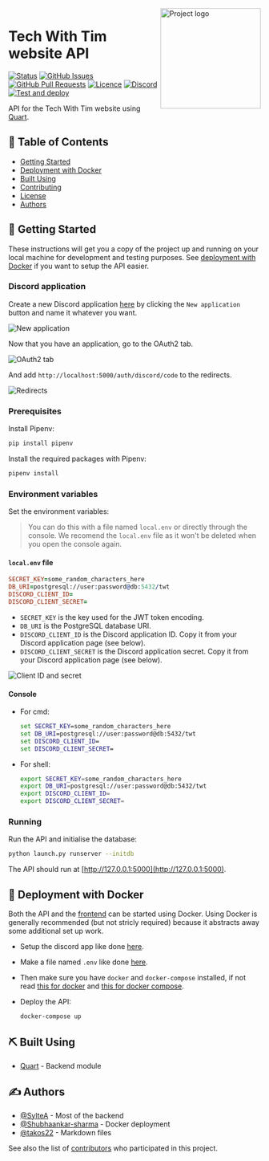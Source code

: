 <img align="right" width=200px height=200px src="https://cdn.discordapp.com/attachments/776153365452554301/786297555415859220/Tech-With-Tim.png" alt="Project logo">

# Tech With Tim website API

<div>

[![Status](https://img.shields.io/website?url=https%3A%2F%2Fapi.dev.twtcodejam.net)](https://api.dev.twtcodejam.net) <!-- TODO: Switch to main API link. -->
[![GitHub Issues](https://img.shields.io/github/issues/Tech-With-Tim/API.svg)](https://github.com/Tech-With-Tim/API/issues)
[![GitHub Pull Requests](https://img.shields.io/github/issues-pr/Tech-With-Tim/API.svg)](https://github.com/Tech-With-Tim/API/pulls)
[![Licence](https://img.shields.io/badge/licence-MIT-blue.svg)](/LICENCE)
[![Discord](https://discord.com/api/guilds/501090983539245061/widget.png?style=shield)](https://discord.gg/twt)
[![Test and deploy](https://github.com/Tech-With-Tim/API/workflows/Release%20-%20Test%2C%20Build%20%26%20Redeploy/badge.svg)](https://github.com/Tech-With-Tim/API/actions?query=workflow%3A%22Release+-+Test%2C+Build+%26+Redeploy%22)
<!-- TODO: Lint & Test status -->

</div>

API for the Tech With Tim website using [Quart](https://pgjones.gitlab.io/quart/).

## 📝 Table of Contents

<!-- - [About](#about) -->
- [Getting Started](#getting_started)
- [Deployment with Docker](#deployment)
- [Built Using](#built_using)
- [Contributing](/CONTRIBUTING.md)
- [License](/LICENSE.md)
- [Authors](#authors)

<!-- ## 🧐 About <a name = "about"></a>

TODO: Write about 1-2 paragraphs describing the purpose of your project. -->

## 🏁 Getting Started <a name = "getting_started"></a>

These instructions will get you a copy of the project up and running on your local machine for development and testing purposes. See [deployment with Docker](#deployment) if you want to setup the API easier.

### Discord application <a name = "discord_application"></a>

Create a new Discord application [here](https://discord.com/developers/applications) by clicking the `New application` button and name it whatever you want.

![New application](https://cdn.discordapp.com/attachments/721750194797936823/794646477505822730/unknown.png)

Now that you have an application, go to the OAuth2 tab.

![OAuth2 tab](https://cdn.discordapp.com/attachments/721750194797936823/794648158272487435/unknown.png)

And add `http://localhost:5000/auth/discord/code` to the redirects.

![Redirects](https://cdn.discordapp.com/attachments/721750194797936823/794648574150836224/unknown.png)

### Prerequisites

Install Pipenv:

```sh
pip install pipenv
```

Install the required packages with Pipenv:

```sh
pipenv install
```

### Environment variables <a name = "env_vars"></a>

Set the environment variables:

> You can do this with a file named `local.env` or directly through the console. We recomend the `local.env` file as it won't be deleted when you open the console again.

#### `local.env` file <a name = "local_env"></a>

```prolog
SECRET_KEY=some_random_characters_here
DB_URI=postgresql://user:password@db:5432/twt
DISCORD_CLIENT_ID=
DISCORD_CLIENT_SECRET=
```

- `SECRET_KEY` is the key used for the JWT token encoding.
- `DB_URI` is the PostgreSQL database URI.
- `DISCORD_CLIENT_ID` is the Discord application ID. Copy it from your Discord application page (see below).
- `DISCORD_CLIENT_SECRET` is the Discord application secret. Copy it from your Discord application page (see below).

![Client ID and secret](https://cdn.discordapp.com/attachments/721750194797936823/794646777840140298/unknown.png)

#### Console

- For cmd:

    ```cmd
    set SECRET_KEY=some_random_characters_here
    set DB_URI=postgresql://user:password@db:5432/twt
    set DISCORD_CLIENT_ID=
    set DISCORD_CLIENT_SECRET=
    ```

- For shell:

    ```sh
    export SECRET_KEY=some_random_characters_here
    export DB_URI=postgresql://user:password@db:5432/twt
    export DISCORD_CLIENT_ID=
    export DISCORD_CLIENT_SECRET=
    ```

### Running

Run the API and initialise the database:

```sh
python launch.py runserver --initdb
```

The API should run at [http://127.0.0.1:5000](http://127.0.0.1:5000).

## 🚀 Deployment with Docker <a name = "deployment"></a>

Both the API and the [frontend](https://github.com/Tech-With-Tim/Frontend) can be started using Docker. Using Docker is generally recommended (but not stricly required) because it abstracts away some additional set up work.

- Setup the discord app like done [here](#discord-application).

- Make a file named `.env` like done [here](#environment-variables).

- Then make sure you have `docker` and `docker-compose` installed, if not read [this for docker](https://docs.docker.com/engine/install/) and [this for docker compose](https://docs.docker.com/compose/install/).

- Deploy the API:

    ```sh
    docker-compose up
    ```

## ⛏️ Built Using <a name = "built_using"></a>

- [Quart](https://pgjones.gitlab.io/quart/) - Backend module

## ✍️ Authors <a name = "authors"></a>

- [@SylteA](https://github.com/SylteA) - Most of the backend
- [@Shubhaankar-sharma](https://github.com/Shubhaankar-sharma) - Docker deployment
- [@takos22](https://github.com/takos22) - Markdown files

See also the list of [contributors](https://github.com/Tech-With-Tim/API/contributors) who participated in this project.
